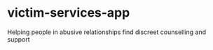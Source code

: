 # victim-services-app
Helping people in abusive relationships find discreet counselling and support
